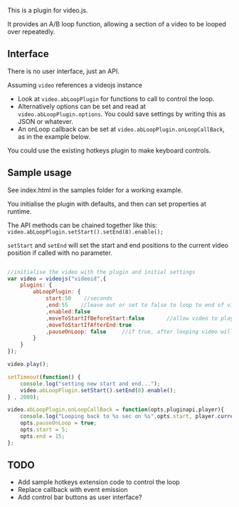 This is a plugin for video.js.

It provides an A/B loop function, allowing a section of a video to be looped over repeatedly.

Interface
---------

There is no user interface, just an API. 

Assuming ```video``` references a videojs instance 
* Look at ```video.abLoopPlugin``` for functions to call to control the loop.
* Alternatively options can be set and read at ```video.abLoopPlugin.options```. You could save settings by writing this as JSON or whatever.
* An onLoop callback can be set at ```video.abLoopPlugin.onLoopCallBack```, as in the example below.

You could use the existing hotkeys plugin to make keyboard controls.

Sample usage
------------

See index.html in the samples folder for a working example. 

You initialise the plugin with defaults, and then can set properties at runtime.

The API methods can be chained together like this: ```video.abLoopPlugin.setStart().setEnd(8).enable();```

```setStart``` and ```setEnd``` will set the start and end positions to the current video position if called with no parameter.

```javascript

//initialise the video with the plugin and initial settings
var video = videojs("videoid",{
	plugins: {
		abLoopPlugin: {
			start:50    //seconds
			,end:55    //leave out or set to false to loop to end of video
			,enabled:false
			,moveToStartIfBeforeStart:false       //allow video to play normally before the loop section?
			,moveToStartIfAfterEnd:true
			,pauseOnLoop: false     //if true, after looping video will pause
		}
	}
});

video.play();

setTimeout(function() { 
	console.log("setting new start and end...");
	video.abLoopPlugin.setStart().setEnd(8).enable();
} , 2000);

video.abLoopPlugin.onLoopCallBack = function(opts,pluginapi,player){
	console.log("Looping back to %s sec on %s",opts.start, player.currentSrc() );
	opts.pauseOnLoop = true; 
	opts.start = 5;
	opts.end = 15;
};
```

TODO
----

* Add sample hotkeys extension code to control the loop
* Replace callback with event emission
* Add control bar buttons as user interface?

